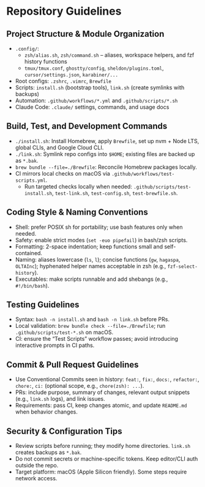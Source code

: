 # Repository Guidelines

## Project Structure & Module Organization
- `.config/`:
  - `zsh/alias.sh`, `zsh/command.sh` – aliases, workspace helpers, and fzf history functions
  - `tmux/tmux.conf`, `ghostty/config`, `sheldon/plugins.toml`, `cursor/settings.json`, `karabiner/...`
- Root configs: `.zshrc`, `.vimrc`, `Brewfile`
- Scripts: `install.sh` (bootstrap tools), `link.sh` (create symlinks with backups)
- Automation: `.github/workflows/*.yml` and `.github/scripts/*.sh`
- Claude Code: `.claude/` settings, commands, and usage docs

## Build, Test, and Development Commands
- `./install.sh`: Install Homebrew, apply `Brewfile`, set up nvm + Node LTS, global CLIs, and Google Cloud CLI.
- `./link.sh`: Symlink repo configs into `$HOME`; existing files are backed up as `*.bak`.
- `brew bundle --file=./Brewfile`: Reconcile Homebrew packages locally.
- CI mirrors local checks on macOS via `.github/workflows/test-scripts.yml`.
  - Run targeted checks locally when needed: `.github/scripts/test-install.sh`, `test-link.sh`, `test-config.sh`, `test-brewfile.sh`.

## Coding Style & Naming Conventions
- Shell: prefer POSIX sh for portability; use bash features only when needed.
- Safety: enable strict modes (`set -euo pipefail`) in bash/zsh scripts.
- Formatting: 2-space indentation; keep functions small and self-contained.
- Naming: aliases lowercase (`ls`, `l`); concise functions (`gw`, `hagaspa`, `OLTAInc`); hyphenated helper names acceptable in zsh (e.g., `fzf-select-history`).
- Executables: make scripts runnable and add shebangs (e.g., `#!/bin/bash`).

## Testing Guidelines
- Syntax: `bash -n install.sh` and `bash -n link.sh` before PRs.
- Local validation: `brew bundle check --file=./Brewfile`; run `.github/scripts/test-*.sh` on macOS.
- CI: ensure the “Test Scripts” workflow passes; avoid introducing interactive prompts in CI paths.

## Commit & Pull Request Guidelines
- Use Conventional Commits seen in history: `feat:`, `fix:`, `docs:`, `refactor:`, `chore:`, `ci:` (optional scope, e.g., `chore(zsh): ...`).
- PRs: include purpose, summary of changes, relevant output snippets (e.g., `link.sh` logs), and link issues.
- Requirements: pass CI, keep changes atomic, and update `README.md` when behavior changes.

## Security & Configuration Tips
- Review scripts before running; they modify home directories. `link.sh` creates backups as `*.bak`.
- Do not commit secrets or machine-specific tokens. Keep editor/CLI auth outside the repo.
- Target platform: macOS (Apple Silicon friendly). Some steps require network access.

